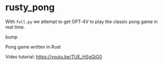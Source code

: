 # rusty_pong

With `full.py` we attempt to get GPT-4V to play the classic pong game in real time.


bump


Pong game written in Rust

Video tutorial:
https://youtu.be/TUE_HSgQiG0
